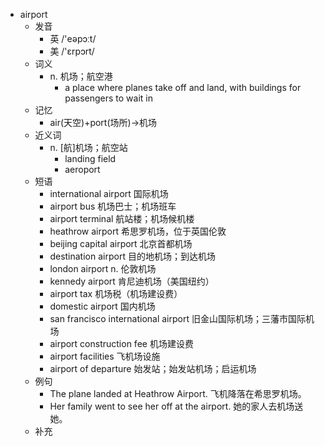 - airport
  - 发音
    - 英 /'eəpɔːt/
    - 美 /'ɛrpɔrt/
  - 词义
    - n. 机场；航空港
      - a place where planes take off and land, with buildings for passengers to wait in
  - 记忆
    - air(天空)+port(场所)→机场
  - 近义词
    - n. [航]机场；航空站
      - landing field
      - aeroport
  - 短语
    - international airport 国际机场
    - airport bus 机场巴士；机场班车
    - airport terminal 航站楼；机场候机楼
    - heathrow airport 希思罗机场，位于英国伦敦
    - beijing capital airport 北京首都机场
    - destination airport 目的地机场；到达机场
    - london airport n. 伦敦机场
    - kennedy airport 肯尼迪机场（美国纽约）
    - airport tax 机场税（机场建设费）
    - domestic airport 国内机场
    - san francisco international airport 旧金山国际机场；三藩市国际机场
    - airport construction fee 机场建设费
    - airport facilities 飞机场设施
    - airport of departure 始发站；始发站机场；启运机场
  - 例句
    - The plane landed at Heathrow Airport. 飞机降落在希思罗机场。
    - Her family went to see her off at the airport. 她的家人去机场送她。
  - 补充